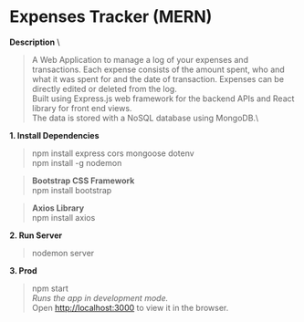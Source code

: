 # Expenses Tracker (MERN) 
**Description** \
> A Web Application to manage a log of your expenses and transactions. Each expense consists of the amount spent, who and what it was spent for and the date of transaction. Expenses can be directly edited or deleted from the log.\
> Built using Express.js web framework for the backend APIs and React library for front end views.\
> The data is stored with a NoSQL database using MongoDB.\

**1. Install Dependencies** 
>npm install express cors mongoose dotenv \
>npm install -g nodemon 

>**Bootstrap CSS Framework** \
npm install bootstrap 

>**Axios Library** \
npm install axios 
 
**2. Run Server** 
>nodemon server 

**3. Prod** 
>npm start \
*Runs the app in development mode.*\
Open [http://localhost:3000](http://localhost:3000) to view it in the browser.
